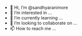 - 👋 Hi, I’m @sandhyaranimore
- 👀 I’m interested in ...
- 🌱 I’m currently learning ...
- 💞️ I’m looking to collaborate on ...
- 📫 How to reach me ...

<!---
sandhyaranimore/sandhyaranimore is a ✨ special ✨ repository because its `README.md` (this file) appears on your GitHub profile.
You can click the Preview link to take a look at your changes.
--->
